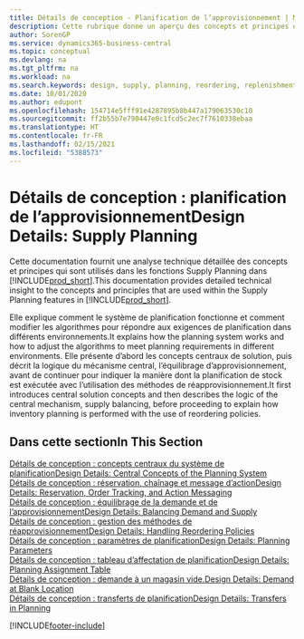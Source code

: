 ```yaml
---
title: Détails de conception - Planification de l’approvisionnement | Microsoft Docs
description: Cette rubrique donne un aperçu des concepts et principes qui sont utilisés avec les fonctionnalités de planification de l’approvisionnement dans Business Central.
author: SorenGP
ms.service: dynamics365-business-central
ms.topic: conceptual
ms.devlang: na
ms.tgt_pltfrm: na
ms.workload: na
ms.search.keywords: design, supply, planning, reordering, replenishment
ms.date: 10/01/2020
ms.author: edupont
ms.openlocfilehash: 154714e5fff91e4287895b8b447a179063530c10
ms.sourcegitcommit: ff2b55b7e790447e0c1fcd5c2ec7f7610338ebaa
ms.translationtype: HT
ms.contentlocale: fr-FR
ms.lasthandoff: 02/15/2021
ms.locfileid: "5388573"
---
```

# <a name="design-details-supply-planning"></a><span data-ttu-id="7ebc8-103">Détails de conception : planification de l’approvisionnement</span><span class="sxs-lookup"><span data-stu-id="7ebc8-103">Design Details: Supply Planning</span></span>
<span data-ttu-id="7ebc8-104">Cette documentation fournit une analyse technique détaillée des concepts et principes qui sont utilisés dans les fonctions Supply Planning dans [!INCLUDE[prod_short](includes/prod_short.md)].</span><span class="sxs-lookup"><span data-stu-id="7ebc8-104">This documentation provides detailed technical insight to the concepts and principles that are used within the Supply Planning features in [!INCLUDE[prod_short](includes/prod_short.md)].</span></span>  

<span data-ttu-id="7ebc8-105">Elle explique comment le système de planification fonctionne et comment modifier les algorithmes pour répondre aux exigences de planification dans différents environnements.</span><span class="sxs-lookup"><span data-stu-id="7ebc8-105">It explains how the planning system works and how to adjust the algorithms to meet planning requirements in different environments.</span></span> <span data-ttu-id="7ebc8-106">Elle présente d’abord les concepts centraux de solution, puis décrit la logique du mécanisme central, l’équilibrage d’approvisionnement, avant de continuer pour indiquer la manière dont la planification de stock est exécutée avec l’utilisation des méthodes de réapprovisionnement.</span><span class="sxs-lookup"><span data-stu-id="7ebc8-106">It first introduces central solution concepts and then describes the logic of the central mechanism, supply balancing, before proceeding to explain how inventory planning is performed with the use of reordering policies.</span></span>  

## <a name="in-this-section"></a><span data-ttu-id="7ebc8-107">Dans cette section</span><span class="sxs-lookup"><span data-stu-id="7ebc8-107">In This Section</span></span>  
[<span data-ttu-id="7ebc8-108">Détails de conception : concepts centraux du système de planification</span><span class="sxs-lookup"><span data-stu-id="7ebc8-108">Design Details: Central Concepts of the Planning System</span></span>](design-details-central-concepts-of-the-planning-system.md)  
[<span data-ttu-id="7ebc8-109">Détails de conception : réservation, chaînage et message d’action</span><span class="sxs-lookup"><span data-stu-id="7ebc8-109">Design Details: Reservation, Order Tracking, and Action Messaging</span></span>](design-details-reservation-order-tracking-and-action-messaging.md)  
[<span data-ttu-id="7ebc8-110">Détails de conception : équilibrage de la demande et de l’approvisionnement</span><span class="sxs-lookup"><span data-stu-id="7ebc8-110">Design Details: Balancing Demand and Supply</span></span>](design-details-balancing-demand-and-supply.md)  
[<span data-ttu-id="7ebc8-111">Détails de conception : gestion des méthodes de réapprovisionnement</span><span class="sxs-lookup"><span data-stu-id="7ebc8-111">Design Details: Handling Reordering Policies</span></span>](design-details-handling-reordering-policies.md)  
[<span data-ttu-id="7ebc8-112">Détails de conception : paramètres de planification</span><span class="sxs-lookup"><span data-stu-id="7ebc8-112">Design Details: Planning Parameters</span></span>](design-details-planning-parameters.md)  
[<span data-ttu-id="7ebc8-113">Détails de conception : tableau d’affectation de planification</span><span class="sxs-lookup"><span data-stu-id="7ebc8-113">Design Details: Planning Assignment Table</span></span>](design-details-planning-assignment-table.md)  
[<span data-ttu-id="7ebc8-114">Détails de conception : demande à un magasin vide.</span><span class="sxs-lookup"><span data-stu-id="7ebc8-114">Design Details: Demand at Blank Location</span></span>](design-details-demand-at-blank-location.md)  
[<span data-ttu-id="7ebc8-115">Détails de conception : transferts de planification</span><span class="sxs-lookup"><span data-stu-id="7ebc8-115">Design Details: Transfers in Planning</span></span>](design-details-transfers-in-planning.md)


[!INCLUDE[footer-include](includes/footer-banner.md)]